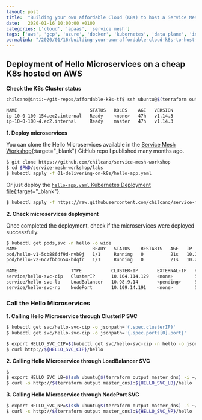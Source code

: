 ```yaml
---
layout: post
title:  "Building your own affordable Cloud (K8s) to host a Service Mesh - Part2 Ingress"
date:   2020-01-16 10:00:00 +0100
categories: ['cloud', 'apaas', 'service mesh'] 
tags: ['aws', 'gcp', 'azure', 'docker', 'kubernetes', 'data plane', 'ingress']
permalink: "/2020/01/16/building-your-own-affordable-cloud-k8s-to-host-a-service-mesh-part2-ingress"
---
```


## Deployment of Hello Microservices on a cheap K8s hosted on AWS


**Check the K8s Cluster status**

```sh
chilcano@inti:~/git-repos/affordable-k8s-tf$ ssh ubuntu@$(terraform output master_dns) -i ~/Downloads/ssh-key-for-us-east-1.pem -- kubectl get nodes

NAME                           STATUS   ROLES    AGE   VERSION
ip-10-0-100-154.ec2.internal   Ready    <none>   47h   v1.14.3
ip-10-0-100-4.ec2.internal     Ready    master   47h   v1.14.3
```


**1. Deploy microservices**

You can clone the Hello Microservices available in the [Service Mesh Workshop](https://github.com/chilcano/service-mesh-workshop){:target="_blank"} GitHub repo I published many months ago.

```sh
$ git clone https://github.com/chilcano/service-mesh-workshop
$ cd $PWD/service-mesh-workshop/labs
$ kubectl apply -f 01-delivering-on-k8s/hello-app.yaml 
```

Or just deploy the [`hello-app.yaml` Kubernetes Deployment file](https://raw.githubusercontent.com/chilcano/service-mesh-workshop/master/labs/01-delivering-on-k8s/hello-app.yaml){:target="_blank"}.

```sh
$ kubectl apply -f https://raw.githubusercontent.com/chilcano/service-mesh-workshop/master/labs/01-delivering-on-k8s/hello-app.yaml
```

**2. Check microservices deployment**

 Once completed the deployment, check if the microservices were deployed successfully.

```sh
$ kubectl get pods,svc -n hello -o wide
NAME                            READY   STATUS    RESTARTS   AGE   IP           NODE                           NOMINATED NODE   READINESS GATES
pod/hello-v1-5cb886df9d-nvb9j   1/1     Running   0          21s   10.244.1.4   ip-10-0-100-154.ec2.internal   <none>           <none>
pod/hello-v2-6c7fbbb654-hdqfr   1/1     Running   0          21s   10.244.1.5   ip-10-0-100-154.ec2.internal   <none>           <none>

NAME                    TYPE           CLUSTER-IP       EXTERNAL-IP   PORT(S)          AGE   SELECTOR
service/hello-svc-cip   ClusterIP      10.104.114.129   <none>        5010/TCP         20s   app=hello
service/hello-svc-lb    LoadBalancer   10.98.9.14       <pending>     5020:31653/TCP   18s   app=hello
service/hello-svc-np    NodePort       10.109.14.191    <none>        5030:30796/TCP   17s   app=hello
```

### Call the Hello Microservices


**1. Calling Hello Microservice through ClusterIP SVC**

```sh
$ kubectl get svc/hello-svc-cip -o jsonpath='{.spec.clusterIP}'
$ kubectl get svc/hello-svc-cip -o jsonpath='{.spec.ports[0].port}'

$ export HELLO_SVC_CIP=$(kubectl get svc/hello-svc-cip -n hello -o jsonpath='{.spec.clusterIP}'):$(kubectl get svc/hello-svc-cip -n hello -o jsonpath='{.spec.ports[0].port}')
$ curl http://${HELLO_SVC_CIP}/hello
```

**2. Calling Hello Microservice through LoadBalancer SVC**

```sh
$ 
$ export HELLO_SVC_LB=$(ssh ubuntu@$(terraform output master_dns) -i ~/Downloads/ssh-key-for-us-east-1.pem -- kubectl get svc hello-svc-lb -n hello -o jsonpath='{.spec.ports[0].nodePort}')
$ curl -s http://$(terraform output master_dns):${HELLO_SVC_LB}/hello
```

**3. Calling Hello Microservice through NodePort SVC**

```sh
$ export HELLO_SVC_NP=$(ssh ubuntu@$(terraform output master_dns) -i ~/Downloads/ssh-key-for-us-east-1.pem -- kubectl get svc hello-svc-np -n hello -o jsonpath='{.spec.ports[0].nodePort}')
$ curl -s http://$(terraform output master_dns):${HELLO_SVC_NP}/hello
```

